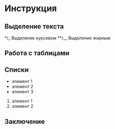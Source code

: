 # Инструкция

## Выделение текста
*/_ Выделение курсивом
**/__ Выделение жирным

## Работа с таблицами

## Списки
* элемент 1
* элемент 2
* элемент 3
1. элемент 1
2. элемент 2

## Заключение
